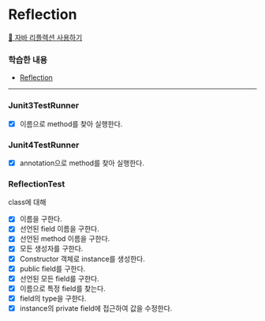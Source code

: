 # Reflection

[📖 자바 리플렉션 사용하기](https://techcourse.woowahan.com/s/cCM7rQR9/ls/VKABLQsK)

### 학습한 내용
- [Reflection](https://forky-freeky-forky.notion.site/Reflection-60a859ea1f7946ba99d8d109e3e9244c)

---

### Junit3TestRunner
- [X] 이름으로 method를 찾아 실행한다.

### Junit4TestRunner
- [X] annotation으로 method를 찾아 실행한다.

### ReflectionTest
class에 대해
- [X] 이름을 구한다.
- [X] 선언된 field 이름을 구한다.
- [X] 선언된 method 이름을 구한다.
- [X] 모든 생성자를 구한다.
- [X] Constructor 객체로 instance를 생성한다.
- [X] public field를 구한다.
- [X] 선언된 모든 field를 구한다.
- [X] 이름으로 특정 field를 찾는다.
- [X] field의 type을 구한다.
- [X] instance의 private field에 접근하여 값을 수정한다.
